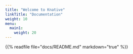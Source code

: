 ```yaml
---
title: "Welcome to Knative"
linkTitle: "Documentation"
weight: 10
menu:
  main1:
    weight: 20
---
```


{{% readfile file="docs/README.md" markdown="true" %}}
